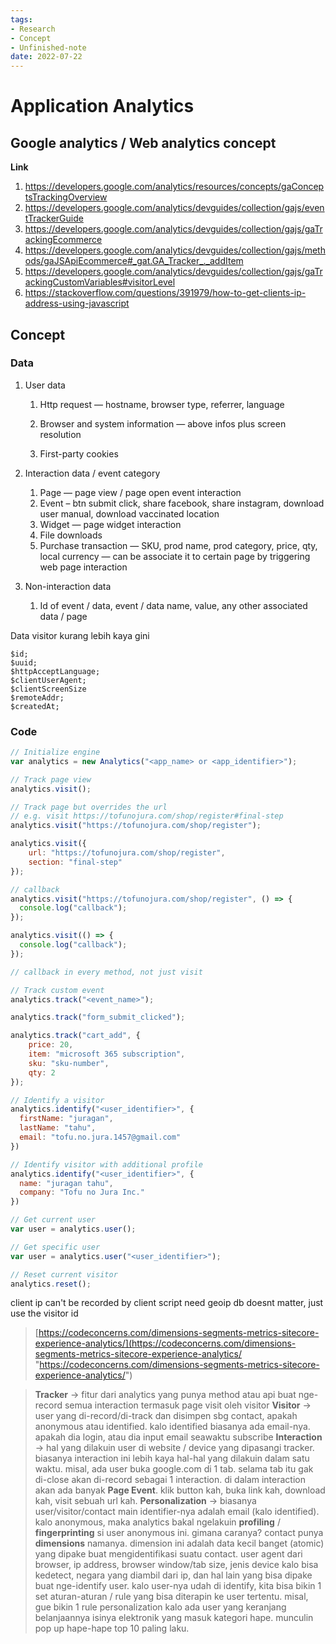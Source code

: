 ```yaml
---
tags:
- Research
- Concept
- Unfinished-note
date: 2022-07-22
---
```


# Application Analytics

## Google analytics / Web analytics concept

**Link**

1. https://developers.google.com/analytics/resources/concepts/gaConceptsTrackingOverview
2. https://developers.google.com/analytics/devguides/collection/gajs/eventTrackerGuide
3. https://developers.google.com/analytics/devguides/collection/gajs/gaTrackingEcommerce
4. https://developers.google.com/analytics/devguides/collection/gajs/methods/gaJSApiEcommerce#_gat.GA_Tracker_._addItem
5. https://developers.google.com/analytics/devguides/collection/gajs/gaTrackingCustomVariables#visitorLevel
6. https://stackoverflow.com/questions/391979/how-to-get-clients-ip-address-using-javascript



## Concept

### Data

1. User data

    1. Http request —  hostname, browser type, referrer, language

    2. Browser and system information — above infos plus screen resolution

    3. First-party cookies
2. Interaction data / event category
    1. Page — page view / page open event interaction
    2. Event – btn submit click, share facebook, share instagram, download user manual, download vaccinated location
    3. Widget — page widget interaction
    4. File downloads
    5. Purchase transaction — SKU, prod name, prod category, price, qty, local currency — can be associate it to certain page by triggering web page interaction
3. Non-interaction data
    1. Id of event / data, event / data name, value, any other associated data / page



Data visitor kurang lebih kaya gini

```
$id;
$uuid;
$httpAcceptLanguage;
$clientUserAgent;
$clientScreenSize
$remoteAddr;
$createdAt;
```



### Code

```javascript
// Initialize engine
var analytics = new Analytics("<app_name> or <app_identifier>");

// Track page view
analytics.visit();

// Track page but overrides the url
// e.g. visit https://tofunojura.com/shop/register#final-step
analytics.visit("https://tofunojura.com/shop/register");

analytics.visit({
    url: "https://tofunojura.com/shop/register",
    section: "final-step"
});

// callback
analytics.visit("https://tofunojura.com/shop/register", () => {
  console.log("callback");
});

analytics.visit(() => {
  console.log("callback");
});

// callback in every method, not just visit

// Track custom event
analytics.track("<event_name>");

analytics.track("form_submit_clicked");

analytics.track("cart_add", {
    price: 20,
    item: "microsoft 365 subscription",
    sku: "sku-number",
    qty: 2
});

// Identify a visitor
analytics.identify("<user_identifier>", {
  firstName: "juragan",
  lastName: "tahu",
  email: "tofu.no.jura.1457@gmail.com"
})

// Identify visitor with additional profile
analytics.identify("<user_identifier>", {
  name: "juragan tahu",
  company: "Tofu no Jura Inc."
})

// Get current user
var user = analytics.user();

// Get specific user
var user = analytics.user("<user_identifier>");

// Reset current visitor
analytics.reset();
```


client ip can't be recorded by client script
need geoip db
doesnt matter, just use the visitor id




> [https://codeconcerns.com/dimensions-segments-metrics-sitecore-experience-analytics/](https://codeconcerns.com/dimensions-segments-metrics-sitecore-experience-analytics/ "https://codeconcerns.com/dimensions-segments-metrics-sitecore-experience-analytics/")

> **Tracker** → fitur dari analytics yang punya method atau api buat nge-record semua interaction termasuk page visit oleh visitor
>         **Visitor** → user yang di-record/di-track dan disimpen sbg contact, apakah anonymous atau identified. kalo identified biasanya ada email-nya. apakah dia login, atau dia input email seawaktu subscribe
> **Interaction** → hal yang dilakuin user di website / device yang dipasangi tracker. biasanya interaction ini lebih kaya hal-hal yang dilakuin dalam satu waktu.
> misal, ada user buka google.com di 1 tab. selama tab itu gak di-close akan di-record sebagai 1 interaction. di dalam interaction akan ada banyak **Page Event**. klik button kah, buka link kah, download kah, visit sebuah url kah.
> **Personalization** → biasanya user/visitor/contact main identifier-nya adalah email (kalo identified). kalo anonymous, maka analytics bakal ngelakuin **profiling** / **fingerprinting** si user anonymous ini.
> gimana caranya?
> contact punya **dimensions** namanya. dimension ini adalah data kecil banget (atomic) yang dipake buat mengidentifikasi suatu contact. user agent dari browser, ip address, browser window/tab size, jenis device kalo bisa kedetect, negara yang diambil dari ip, dan hal lain yang bisa dipake buat nge-identify user.
> kalo user-nya udah di identify, kita bisa bikin 1 set aturan-aturan / rule yang bisa diterapin ke user tertentu. misal, gue bikin 1 rule personalization kalo ada user yang keranjang belanjaannya isinya elektronik yang masuk kategori hape. munculin pop up hape-hape top 10 paling laku.
